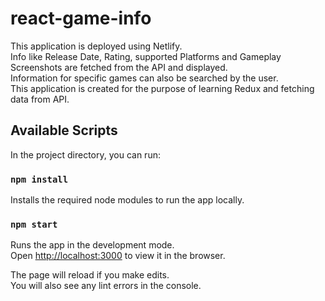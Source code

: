 # react-game-info

This application is deployed using Netlify.\
Info like Release Date, Rating, supported Platforms and Gameplay Screenshots are fetched from the API and displayed.\
Information for specific games can also be searched by the user.\
This application is created for the purpose of learning Redux and fetching data from API.

## Available Scripts

In the project directory, you can run:

### `npm install`

Installs the required node modules to run the app locally.

### `npm start`

Runs the app in the development mode.\
Open [http://localhost:3000](http://localhost:3000) to view it in the browser.

The page will reload if you make edits.\
You will also see any lint errors in the console.

